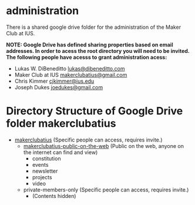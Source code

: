 # administration

There is a shared google drive folder for the administration of the Maker Club at IUS. 

**NOTE: Google Drive has defined sharing properties based on email addresses. In order to acess the root directory you will need to be invited. The following people have acesss to grant administration acess:**

* Lukas W. DiBeneditto <lukas@dibeneditto.com>
* Maker Club at IUS <makerclubatius@gmail.com>
* Chris Kimmer <cjkimmer@ius.edu>
* Joseph Dukes <joedukes@gmail.com>

# Directory Structure of Google Drive folder makerclubatius


* [makerclubatius](https://drive.google.com/drive/folders/0B1erolBLcc7vbFFKLUhqQW1lTWc) (Specific people can access, requires invite.)
  * [makerclubatius-public-on-the-web](https://drive.google.com/drive/folders/0B1erolBLcc7vYTlpMzQ3bFQyYjg) (Public on the web, anyone on the internet can find and view)
    * constitution
    * events
    * newsletter
    * projects
    * video
  * private-members-only (Specific people can access, requires invite.)
    * (Contents hidden)



